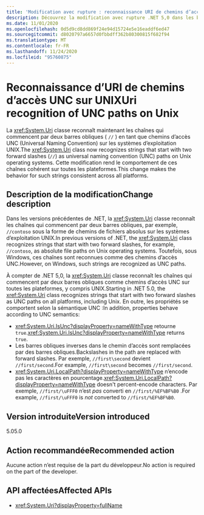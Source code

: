 ```yaml
---
title: 'Modification avec rupture : reconnaissance URI de chemins d’accès UNC sur UNIX'
description: Découvrez la modification avec rupture .NET 5,0 dans les bibliothèques .NET de base où la classe Uri reconnaît désormais les chaînes qui commencent par deux barres obliques comme chemins d’accès UNC sur UNIX.
ms.date: 11/01/2020
ms.openlocfilehash: 0d5d9cd8dd869f24e94d15724e5e16eaddf6ed47
ms.sourcegitcommit: d8020797a6657d0fbbdff362b80300815f682f94
ms.translationtype: MT
ms.contentlocale: fr-FR
ms.lasthandoff: 11/24/2020
ms.locfileid: "95760875"
---
```

# <a name="uri-recognition-of-unc-paths-on-unix"></a><span data-ttu-id="c8a97-103">Reconnaissance d’URI de chemins d’accès UNC sur UNIX</span><span class="sxs-lookup"><span data-stu-id="c8a97-103">Uri recognition of UNC paths on Unix</span></span>

<span data-ttu-id="c8a97-104">La <xref:System.Uri> classe reconnaît maintenant les chaînes qui commencent par deux barres obliques ( `//` ) en tant que chemins d’accès UNC (Universal Naming Convention) sur les systèmes d’exploitation UNIX.</span><span class="sxs-lookup"><span data-stu-id="c8a97-104">The <xref:System.Uri> class now recognizes strings that start with two forward slashes (`//`) as universal naming convention (UNC) paths on Unix operating systems.</span></span> <span data-ttu-id="c8a97-105">Cette modification rend le comportement de ces chaînes cohérent sur toutes les plateformes.</span><span class="sxs-lookup"><span data-stu-id="c8a97-105">This change makes the behavior for such strings consistent across all platforms.</span></span>

## <a name="change-description"></a><span data-ttu-id="c8a97-106">Description de la modification</span><span class="sxs-lookup"><span data-stu-id="c8a97-106">Change description</span></span>

<span data-ttu-id="c8a97-107">Dans les versions précédentes de .NET, la <xref:System.Uri> classe reconnaît les chaînes qui commencent par deux barres obliques, par exemple, `//contoso` sous la forme de chemins de fichiers absolus sur les systèmes d’exploitation UNIX.</span><span class="sxs-lookup"><span data-stu-id="c8a97-107">In previous versions of .NET, the <xref:System.Uri> class recognizes strings that start with two forward slashes, for example, `//contoso`, as absolute file paths on Unix operating systems.</span></span> <span data-ttu-id="c8a97-108">Toutefois, sous Windows, ces chaînes sont reconnues comme des chemins d’accès UNC.</span><span class="sxs-lookup"><span data-stu-id="c8a97-108">However, on Windows, such strings are recognized as UNC paths.</span></span>

<span data-ttu-id="c8a97-109">À compter de .NET 5,0, la <xref:System.Uri> classe reconnaît les chaînes qui commencent par deux barres obliques comme chemins d’accès UNC sur toutes les plateformes, y compris UNIX.</span><span class="sxs-lookup"><span data-stu-id="c8a97-109">Starting in .NET 5.0,  the <xref:System.Uri> class recognizes strings that start with two forward slashes as UNC paths on all platforms, including Unix.</span></span> <span data-ttu-id="c8a97-110">En outre, les propriétés se comportent selon la sémantique UNC :</span><span class="sxs-lookup"><span data-stu-id="c8a97-110">In addition, properties behave according to UNC semantics:</span></span>

- <span data-ttu-id="c8a97-111"><xref:System.Uri.IsUnc?displayProperty=nameWithType> retourne `true`.</span><span class="sxs-lookup"><span data-stu-id="c8a97-111"><xref:System.Uri.IsUnc?displayProperty=nameWithType> returns `true`.</span></span>
- <span data-ttu-id="c8a97-112">Les barres obliques inverses dans le chemin d’accès sont remplacées par des barres obliques.</span><span class="sxs-lookup"><span data-stu-id="c8a97-112">Backslashes in the path are replaced with forward slashes.</span></span> <span data-ttu-id="c8a97-113">Par exemple, `//first\second` devient `//first/second`.</span><span class="sxs-lookup"><span data-stu-id="c8a97-113">For example, `//first\second` becomes `//first/second`.</span></span>
- <span data-ttu-id="c8a97-114"><xref:System.Uri.LocalPath?displayProperty=nameWithType> n’encode pas les caractères en pourcentage.</span><span class="sxs-lookup"><span data-stu-id="c8a97-114"><xref:System.Uri.LocalPath?displayProperty=nameWithType> doesn't percent-encode characters.</span></span> <span data-ttu-id="c8a97-115">Par exemple, `//first/\uFFF0` n’est *pas* converti en `//first/%EF%BF%B0` .</span><span class="sxs-lookup"><span data-stu-id="c8a97-115">For example, `//first/\uFFF0` is *not* converted to `//first/%EF%BF%B0`.</span></span>

## <a name="version-introduced"></a><span data-ttu-id="c8a97-116">Version introduite</span><span class="sxs-lookup"><span data-stu-id="c8a97-116">Version introduced</span></span>

<span data-ttu-id="c8a97-117">5.0</span><span class="sxs-lookup"><span data-stu-id="c8a97-117">5.0</span></span>

## <a name="recommended-action"></a><span data-ttu-id="c8a97-118">Action recommandée</span><span class="sxs-lookup"><span data-stu-id="c8a97-118">Recommended action</span></span>

<span data-ttu-id="c8a97-119">Aucune action n’est requise de la part du développeur.</span><span class="sxs-lookup"><span data-stu-id="c8a97-119">No action is required on the part of the developer.</span></span>

## <a name="affected-apis"></a><span data-ttu-id="c8a97-120">API affectées</span><span class="sxs-lookup"><span data-stu-id="c8a97-120">Affected APIs</span></span>

- <xref:System.Uri?displayProperty=fullName>

<!--

#### Category

Core .NET libraries

### Affected APIs

- `T:System.Uri`

-->
